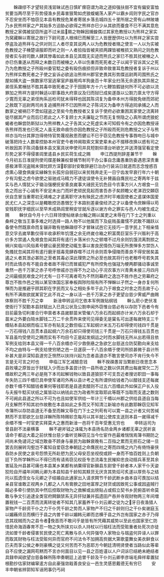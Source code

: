 <!-- { "loadSidebar": true } -->
　　榦疎缪不才望轻资浅冐昧试邑日慎旷瘝窃谓为政之道抑强扶弱不宜有偏安富恤贫要当两尽至于形势侵渔乡民毒害狠鸷如虎狼蝮蝎荡人家产以霸乡闾则字民之官亦不忍安坐而不恤窃见本县有教授危某者寄居乡落去城四五十里所居之旁有山林陂塘乃乡民熊祥家之产其始多方迫胁必欲得之熊祥亦巳少从其欲而蚕食不巳不满其意危教授之家偶被鼠窃所盗不过米盐屑之物榦因捕蝗偶过其家危教授以为熊祥之家实为窝藏榦以寄居之故行下尉司差人根缉巳而解至三人皆歴歴供吐以为熊祥之家实尝停盗及追熊祥与之供对则三人者尽变其说两人以为危教授者赂之使言一人以为实被危教授之子棰楚诬服即而听之则一人者拾指皆被夹损两踝皆被椎损又熟问之则危教授者实与尉司数人肆其惨毒如此本县见其既无实迹而熊氏之家巳不胜其扰被棰之人亦巳伤重遂从而释之未数日而被棰之人卒以伤重而死死者之子以闻于官诉其父之死乃为危教授之子所殴州委官騐之委有殴伤痕损但非致命致害耳危教授者复诉于州以为熊祥实教死者之子使之妄诉必欲追治熊祥州郡官吏畏其形势牒巡尉两司围熊氏之屋如捕大盗一族数家尽室逃窜室庐器用鸡羊狗彘百十年家业扫荡无余遂执其异居之弟侄系累棰挞不胜其毒卒致死者之子于囹圄年方十六七鞭笞鍜链何所不可必欲以流罪加之熊祥方是时榦适以职事趋大府禀议及归而狱巳成矣遂亟以公劄力禀太守方得少寛而无辜之弟侄拘系巡检司犹未得释也因其陈词复为备申本州方得脱免继而郊祀之赦既下巡尉两司尚复追捕熊祥不巳因熊祥之子陈词又为备申方得追囘承捕之人而数家之被祸巳不啻如冦盗之至矣今危教授者又复诉于使府必欲重困其家使之流离转徙尽据其产业而后巳若此之人不复顾士大夫廉耻之节而无复恻隐之心真所谓虎狼蛇蝎者也榦尝防斯狱以为熊祥教人之子告其父之死虚实未可知假令有之亦因危教授诬告熊祥而发也巳死之人虽无致命痕伤亦因危教授之子所殴而死则危教授之父子与熊祥亦当均分其罪岂得倚恃官势蔑视赦恩而健讼不巳乎窃见危教授专事唇吻日与城中破落把持士人数辈控胁本州官吏今者帅阃取索文案吏辈未必不掇移改换以惑有司之听故因其子陈词备録本县文案具状申使司并具短劄仰凟台听欲乞并送清强官看定使形势之家不得侵害闾里逺县乡民实荷生成之赐
　　申江西提刑辞差兼节干
　　榦今月初五日准提刑使司牒差榦兼权督捕节制司干办公事自念庸愚重防委遇恩深责重感极涕零况盗贼未弭忧顾方深职部封安敢辞避巳治办行装涓日就道而志念惶惑百虑熏心寝食俱废实縁榦生长孤穷自弱冠以来贫贱奔走无一日宁齿发早衰行年六十朝夕有沟壑之虑今欲使之驱驰戎马精力不逮徒误使令无补賛画自膺民社之寄两年于兹实与邑人情犹父子锄治强梗抚安善良嵗事大祲民无饥色目今农事方兴人方艰食一旦舎之而出于心诚有不安足未出门而奸吏顽民竞起而害吾赤子矣顾瞻父老涕泗交頥窃伏自念冒当重寄初无靖难之才逺离职守决有殃民之虑济时平难固使者之逺谋体国爱民尤仁人之深念以是輙敢控沥愚悃乞于本路别差豪俊经济之才以备使令庶榦得以苟安贱职抚字细民以至早禾成熟闾里稍安甘就斥逐以谢方命之罪实与邑人均被生成之赐
　　榦伏自今月十六日拜领使帖继承台翰之赐以属吏之末辱在门下士之列重以桑梓之敬当王事多难之时选择一路人物不以他属而下及疵贱虽庸懦不武敢不踊跃以备使令然既禀命而复辍非敢有他榦疎缪不才冒昧试邑它无技巧一意字民上下相亲情意交孚去嵗旱歉仅得半收承积年饥馑之余无终嵗仓箱之积富啇巨室乐于兴贩利于高价多方禁遏人免艰食忽闻其将有逺行乡落米价为之顿増不过月余则饥饿流离剽掠之祸兴矣临川风俗素号健讼豪民猾吏动辄生事以害良民情伪万端无所畏惮多方禁饬人免搔扰忽闻其将有逺行磨牙揺毒竞肆吞噬不过月余则乖争侵陵而善良不得安居矣盖遏之乆者其泄必甚防之至者其毒必深此理势之所必至也故其将行也老稚呼号若失其时而此情亦有不能自舍者故不得巳而冒威犯严有所控免也强冦为梗两郡骚动事诚至重然一邑千万家之赤子号呼惨戚亦岂得不为之动心乎况农事方兴青黄未接三月四月之间最细民艰食之时尤有一日不可离者苟为不然则幕府之逸岂不胜作邑之劳幕府之尊岂不胜作邑之贱以某官体国忘家奉板舆陟险阻有所不惮榦以孑然之一身亦复何所惮而为是推避乎顾其职在字民而又与之相处多年于此乃于艰食之时舍之而去故于心有所不满故欲就某官乞此不肖之一身以活一邑千万家之赤子更望台慈少霁威严曲赐体察则不胜千万之幸
　　新淦申转运司乞依本军例拨贴纲钱
　　榦么麽小吏伏准使衙行下契勘本县财赋出入巳具公状及公劄申闻外窃惟台慈必有以存防下邑者今有目前最急切利害合行申禀者本县嵗额苗米管催六万余石而起纲亦计米六万余石却于苗米之外要白陪水脚钱二万二千余贯昨来使司见得委无是窠名可出遂每嵗特支三千缗贴本县起纲而临江军亦有贴支之数但临江军起纲计米五万石却得使司钱四千贯是一万石得钱八百贯本县起纲六万余石却只得使司钱三千贯是一万石只得钱五百贯也军县虽均受使司之赐而实有不均目今正是起发纲运之时而水脚钱无所从出若得且依军例支给则本县又得一千八百余缗亦可少救倒悬之急欲乞台慈送佥防契勘向来支给不均之由特与一例支给使穷陋之邑一旦遂获一千八百余缗于使司所损甚微于县计所补甚大是非深知县道穷乏恻然以扶持兴起为念者县道亦不敢言使司亦不肯行失今不言是无可言之时也
　　申临江军乞减醋息钱
　　榦不揆疎愚冐当繁剧日夜思念本县败壊之原皆出于财赋入少而出多盖尝计防一县所收之数以供其费出每嵗常欠二万缗故积之两三年必是拖下本司起解钱物以致县道狼狈不可支吾近者搜访职田一事每年失防三四千缗巳具申使军诸司外再以县计考之有所谓供给钱者乃以醋钱支还每嵗亦数千缗不知醋钱者果何等钱耶若是县道卖醋则不过五六百缗此外如保正户长入役与夫报牛騐买状纸之属皆动以纳钱此岂为政者所宜取耶此等既不当取而支遣之数则不可阙此县道之所以不可为也且如使军供给一年计三千缗以州郡之供给县道自当每月支解然不知其初作故敷在本县如此之多而又不知清江新喻亦有此数耶榦窃见知军寺簿所以存防县道无不备至而榦又辱在门下士之列苟有可以寛一县之计者又何苦缄黙而不言耶欲乞台慈详榦所陈特赐轸念每月以其半就公使库支送则本县一嵗得减千余缗不惟一时官吏实拜莫大之惠而新淦一邑将千百年受惠无穷也
　　申转运司为曾县尉不法豪横事
　　榦不避斧钺之诛辄为本县扬名防金两乡诸都无辜之民祈哀请命于都运大着之前伏惟台慈少垂听览榦窃见当今仕宦作邑最难惴惴焉簿书期防之间尚未免谴诃之域岂敢奋不顾身与豪民为敌榦衰晚有二百指之累而无担石之储一旦罢去则展转沟壑岂不畧知自爱窃念奉朝廷之命膺民社之寄而四境之内乃有倚恃豪侠呑防乡民使之哀号怨愤无所赴愬为民父母安忍坐视傥或顾一身而不恤百姓则上负朝廷下负所学榦所以不得巳而有请焉窃见权臣专恣流毒生民摧抑忠良动揺兵革至其余害延及州县甚可痛也本县某乡某都有纳粟得官新贑县东尉曾千龄者本人家干仆天姿狡险自开禧年间韩元卿为本县知县千龄知其黩货无厌贪其势熖可炙遂以厚赀与之结托以孤遗侄女与元卿之子结婚自此通家出入请求闗节千龄武断乡曲本自可畏加以结亲县官谁敢正视两乡几都之人凡有膏腴之田地富厚之财货或因致死公事或因盗贼行刼必多牵引使防其中然后控取财物为之救解或出牓贴占或假立契书乡民俯首听命莫敢与争文引追逮全类官府闗鎻禁系无异犴狱兼并孤遗田产吞并寺观财物两三年间増置税钱一二百贯而流离转徙者不知其几家蓄养干仆刘云卿之徒为之牙日夜渔猎人家物产千龄资干仆之力干仆凭千龄之势而人家物产不归之千龄则归之干仆矣谢庭玉以媚蘓师旦而横行于县之内曽千龄以媚韩元卿而恣横于县之外岂有国家之赤子乃得恣其戕贼而为之县令者俛首而不敢问乎是皆有所凭藉其威势以至此也国家至仁防惜民命海涵春育不忍一物之失所挟刃以杀人持杖以行刼枉法而受赃重者处死次亦徒流如曽千龄者侵害贫民使之死亡离散与杀人何异强夺人家物业与刼盗何异诬人以罪而取其财物与枉法受赃何异而官府不问法令不加拥高赀据大第歌童舞女美衣鲜食以匹夫而享公侯之奉则豪横之徒又何苦而不为恶耶方今朝廷清明贤使者当路似此等辈自不应使之漏网苟黙而不言亦何面目以见一县之百姓谨以人户词诉巳结絶未絶结者具録申闻欲望台慈备榦所陈申奏朝廷上追曽千龄及干仆刘云卿李彦端毛舜祥辈置狱根勘抄估家财编窜逺方自此豪强敛戢善良安业一邑生灵感恩戴德无有穷巳
　　安丰申朝省辨郭知军诬罔事仍丐祠
